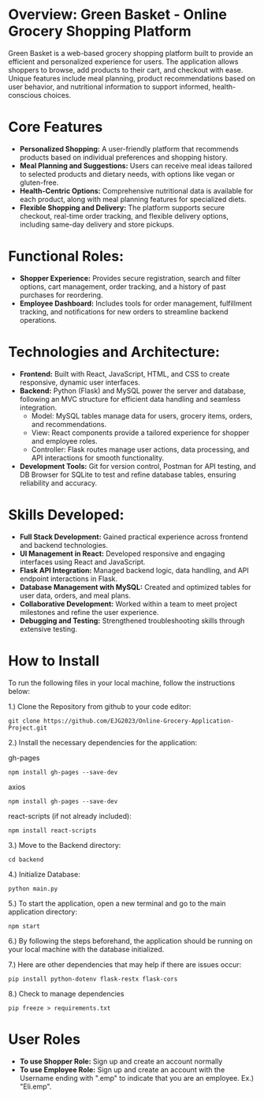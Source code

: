 # **Overview: Green Basket - Online Grocery Shopping Platform**

Green Basket is a web-based grocery shopping platform built to provide an efficient and personalized experience for users. The application allows shoppers to browse, add products to their cart, and checkout with ease. Unique features include meal planning, product recommendations based on user behavior, and nutritional information to support informed, health-conscious choices.

# **Core Features**
* **Personalized Shopping:** A user-friendly platform that recommends products based on individual preferences and shopping history.
* **Meal Planning and Suggestions:** Users can receive meal ideas tailored to selected products and dietary needs, with options like vegan or gluten-free.
* **Health-Centric Options:** Comprehensive nutritional data is available for each product, along with meal planning features for specialized diets.
* **Flexible Shopping and Delivery:** The platform supports secure checkout, real-time order tracking, and flexible delivery options, including same-day delivery and store pickups.

# **Functional Roles:**
* **Shopper Experience:** Provides secure registration, search and filter options, cart management, order tracking, and a history of past purchases for reordering.
* **Employee Dashboard:** Includes tools for order management, fulfillment tracking, and notifications for new orders to streamline backend operations.

# **Technologies and Architecture:**
* **Frontend:** Built with React, JavaScript, HTML, and CSS to create responsive, dynamic user interfaces.
* **Backend:** Python (Flask) and MySQL power the server and database, following an MVC structure for efficient data handling and seamless integration.
   - Model: MySQL tables manage data for users, grocery items, orders, and recommendations.
   - View: React components provide a tailored experience for shopper and employee roles.
   - Controller: Flask routes manage user actions, data processing, and API interactions for smooth functionality.
* **Development Tools:** Git for version control, Postman for API testing, and DB Browser for SQLite to test and refine database tables, ensuring reliability and accuracy.

# **Skills Developed:**
* **Full Stack Development:** Gained practical experience across frontend and backend technologies.
* **UI Management in React:** Developed responsive and engaging interfaces using React and JavaScript.
* **Flask API Integration:** Managed backend logic, data handling, and API endpoint interactions in Flask.
* **Database Management with MySQL:** Created and optimized tables for user data, orders, and meal plans.
* **Collaborative Development:** Worked within a team to meet project milestones and refine the user experience.
* **Debugging and Testing:** Strengthened troubleshooting skills through extensive testing.

# **How to Install**
To run the following files in your local machine, follow the instructions below: <br/>

1.) Clone the Repository from github to your code editor:
	
	git clone https://github.com/EJG2023/Online-Grocery-Application-Project.git
	
2.) Install the necessary dependencies for the application:

gh-pages
	
	npm install gh-pages --save-dev


 axios
	
	npm install gh-pages --save-dev


 react-scripts (if not already included):
 	
	npm install react-scripts


3.) Move to the Backend directory:
	
	cd backend

 
4.) Initialize Database:
	
	python main.py

 5.) To start the application, open a new terminal and go to the main application directory:
	
	npm start

 6.) By following the steps beforehand, the application should be running on your local machine with the database initialized.
 

  
 7.) Here are other dependencies that may help if there are issues occur:
	
	pip install python-dotenv flask-restx flask-cors

 8.) Check to manage dependencies
	
	pip freeze > requirements.txt
	


# **User Roles**
* **To use Shopper Role:** Sign up and create an account normally
*  **To use Employee Role:** Sign up and create an account with the Username ending with ".emp" to indicate that you are an employee. Ex.) "Eli.emp".
